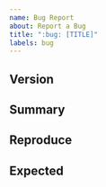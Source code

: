 ```yaml
---
name: Bug Report
about: Report a Bug
title: ":bug: [TITLE]"
labels: bug
---
```


## Version


## Summary


## Reproduce


## Expected

